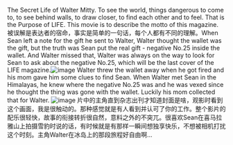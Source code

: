 The Secret Life of Walter Mitty.
To see the world, things dangerous to come to, to see behind walls, to draw closer, to find each other and to feel. That is the Purpose of LIFE. This movie is to describe the motto of this magazine. 被误解是表达者的宿命，事实是简单的一句话，每个人都有不同的理解。When Sean left a note for the gift he sent to Walter, Walter thought the wallet was the gift, but the truth was Sean put the real gift - negative No.25 inside the wallet. And Walter missed that, Walter was always on the way to look for Sean to ask about the negative No.25, which will be the last cover of the LIFE magazine.![image](https://github.com/user-attachments/assets/80beafd0-27d3-4ffc-8ca8-bd315bb3a23e) Walter threw the wallet away when he got fired and his mom gave him some clues to find Sean. When Walter met Sean in the Himalayas, he knew where the negative No.25 was and he was vexed since he thought the thing was gone with the wallet. Luckily his mom collected that for Walter. ![image](https://github.com/user-attachments/assets/bdb208d5-4a96-4009-b844-39e1487cac01) 片中的主角直到杂志出刊才知道封面是啥，观影时看到这个画面，我是很触动的。那种感觉就是有人看到并认可了你的工作。整个影片的配乐很轻快，故事的衔接转折很自然，意料之外的不突兀。很喜欢Sean在喜马拉雅山上拍摄雪豹时说的话，有时候就是有那样一瞬间想独享快乐，不想被相机打扰这个时刻。主角Walter在冰岛上的那段旅程好自由啊...
